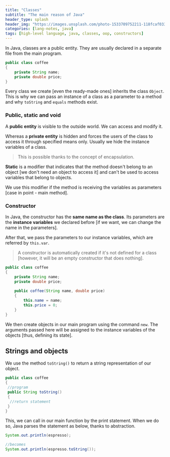 ```yaml
---
title: "Classes"
subtitle: "The main reason of Java"
header_type: splash
header_img: "https://images.unsplash.com/photo-1533709752211-118fcaf03312?w=600&auto=format&fit=crop&q=60&ixlib=rb-4.0.3&ixid=M3wxMjA3fDB8MHxzZWFyY2h8ODZ8fGphdmElMjBwcm9ncmFtbWluZ3xlbnwwfHwwfHx8MA%3D%3D"
categories: [lang-notes, java]
tags: [high-level language, java, classes, oop, constructors]
---
```


In Java, classes are a public entity. They are usually declared in a separate file from the main program.

```java
public class coffee
{
    private String name;
    private double price;
}
```

Every class we create [even the ready-made ones] inherits the class ``Object``. This is why we can pass an instance of a class as a parameter to a method and why ``toString`` and ``equals`` methods exist.

### Public, static and void

A **public entity** is visible to the outside world. We can access and modify it.

Whereas a **private entity** is hidden and forces the users of the class to access it through specified means only. Usually we hide the instance variables of a class.

> This is possible thanks to the concept of encapsulation.

**Static** is a modifier that indicates that the method doesn't belong to an object [we don't need an object to access it] and can't be used to access variables that belong to objects.

We use this modifier if the method is receiving the variables as parameters [case in point - main method].

### Constructor

In Java, the constructor has the **same name as the class**. Its parameters are the **instance variables** we declared before [if we want, we can change the name in the parameters].

After that, we pass the parameters to our instance variables, which are referred by ``this.var``.

> A constructor is automatically created if it's not defined for a class [however, it will be an empty constructor that does nothing].

```java
public class coffee
{
    private String name;
    private double price;
 
    public coffee(String name, double price)
    {
        this.name = name;
        this.price = 0;
    }
}
```

We then create objects in our main program using the command `new`. The arguments passed here will be assigned to the instance variables of the objects [thus, defining its state].

## Strings and objects

We use the method ``toString()`` to return a string representation of our object.

```java
public class coffee
{
 //program
 public String toString()
 {
  //return statement
 }
}
```

This, we can call in our main function by the print statement. When we do so, Java parses the statement as below, thanks to abstraction.

```java
System.out.println(espresso);

//becomes
System.out.println(espresso.toString());

